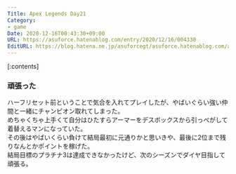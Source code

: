 ```yaml
---
Title: Apex Legends Day21
Category:
- game
Date: 2020-12-16T00:43:30+09:00
URL: https://asuforce.hatenablog.com/entry/2020/12/16/004330
EditURL: https://blog.hatena.ne.jp/asuforcegt/asuforce.hatenablog.com/atom/entry/26006613665736068
---
```


[:contents]

### 頑張った

ハーフリセット前ということで気合を入れてプレイしたが、やばいぐらい強い仲間と一緒にチャンピオン取れてしまった。  
めちゃくちゃ上手くて自分はひたすらアーマーをデスボックスから引っぺがして着替えるマンになっていた。  
その後はやばいくらい負けて結局最初に元通りかと思いきや、最後に2位まで残りなんとかポイントを稼げた。  
結局目標のプラチナ3は達成できなかったけど、次のシーズンでダイヤ目指して頑張る。
